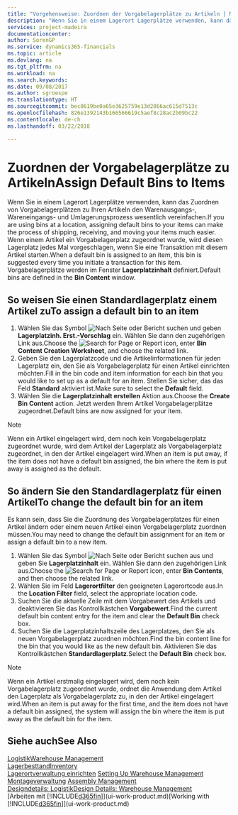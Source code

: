 ```yaml
---
title: "Vorgehensweise: Zuordnen der Vorgabelagerplätze zu Artikeln | Microsoft Docs"
description: "Wenn Sie in einem Lagerort Lagerplätze verwenden, kann das Zuordnen von Vorgabelagerplätzen zu Ihren Artikeln den Warenausgangs-, Wareneingangs- und Umlagerungsprozess wesentlich vereinfachen. Wenn einem Artikel ein Vorgabelagerplatz zugeordnet wurde, wird diesen Lagerplatz jedes Mal vorgeschlagen, wenn Sie eine Transaktion mit diesem Artikel starten."
services: project-madeira
documentationcenter: 
author: SorenGP
ms.service: dynamics365-financials
ms.topic: article
ms.devlang: na
ms.tgt_pltfrm: na
ms.workload: na
ms.search.keywords: 
ms.date: 09/08/2017
ms.author: sgroespe
ms.translationtype: HT
ms.sourcegitcommit: bec0619be0a65e3625759e13d2866ac615d7513c
ms.openlocfilehash: 826e1392143b166566619c5aef8c28ac2b09bc22
ms.contentlocale: de-ch
ms.lasthandoff: 03/22/2018

---
```

# <a name="assign-default-bins-to-items"></a><span data-ttu-id="e3441-104">Zuordnen der Vorgabelagerplätze zu Artikeln</span><span class="sxs-lookup"><span data-stu-id="e3441-104">Assign Default Bins to Items</span></span>
<span data-ttu-id="e3441-105">Wenn Sie in einem Lagerort Lagerplätze verwenden, kann das Zuordnen von Vorgabelagerplätzen zu Ihren Artikeln den Warenausgangs-, Wareneingangs- und Umlagerungsprozess wesentlich vereinfachen.</span><span class="sxs-lookup"><span data-stu-id="e3441-105">If you are using bins at a location, assigning default bins to your items can make the process of shipping, receiving, and moving your items much easier.</span></span> <span data-ttu-id="e3441-106">Wenn einem Artikel ein Vorgabelagerplatz zugeordnet wurde, wird diesen Lagerplatz jedes Mal vorgeschlagen, wenn Sie eine Transaktion mit diesem Artikel starten.</span><span class="sxs-lookup"><span data-stu-id="e3441-106">When a default bin is assigned to an item, this bin is suggested every time you initiate a transaction for this item.</span></span> <span data-ttu-id="e3441-107">Vorgabelagerplätze werden im Fenster **Lagerplatzinhalt** definiert.</span><span class="sxs-lookup"><span data-stu-id="e3441-107">Default bins are defined in the **Bin Content** window.</span></span>  

## <a name="to-assign-a-default-bin-to-an-item"></a><span data-ttu-id="e3441-108">So weisen Sie einen Standardlagerplatz einem Artikel zu</span><span class="sxs-lookup"><span data-stu-id="e3441-108">To assign a default bin to an item</span></span>
1.  <span data-ttu-id="e3441-109">Wählen Sie das Symbol ![Nach Seite oder Bericht suchen](media/ui-search/search_small.png "Nach Seite oder Bericht suchen") und geben **Lagerplatzinh. Erst.-Vorschlag** ein. Wählen Sie dann den zugehörigen Link aus.</span><span class="sxs-lookup"><span data-stu-id="e3441-109">Choose the ![Search for Page or Report](media/ui-search/search_small.png "Search for Page or Report icon") icon, enter **Bin Content Creation Worksheet**, and choose the related link.</span></span>  
2.  <span data-ttu-id="e3441-110">Geben Sie den Lagerplatzcode und die Artikelinformationen für jeden Lagerplatz ein, den Sie als Vorgabelagerplatz für einen Artikel einrichten möchten.</span><span class="sxs-lookup"><span data-stu-id="e3441-110">Fill in the bin code and item information for each bin that you would like to set up as a default for an item.</span></span> <span data-ttu-id="e3441-111">Stellen Sie sicher, das das Feld **Standard** aktiviert ist.</span><span class="sxs-lookup"><span data-stu-id="e3441-111">Make sure to select the **Default** field.</span></span>  
3.  <span data-ttu-id="e3441-112">Wählen Sie die **Lagerplatzinhalt erstellen** Aktion aus.</span><span class="sxs-lookup"><span data-stu-id="e3441-112">Choose the **Create Bin Content** action.</span></span> <span data-ttu-id="e3441-113">Jetzt werden Ihrem Artikel Vorgabelagerplätze zugeordnet.</span><span class="sxs-lookup"><span data-stu-id="e3441-113">Default bins are now assigned for your item.</span></span>  

> [!NOTE]  
>  <span data-ttu-id="e3441-114">Wenn ein Artikel eingelagert wird, dem noch kein Vorgabelagerplatz zugeordnet wurde, wird dem Artikel der Lagerplatz als Vorgabelagerplatz zugeordnet, in den der Artikel eingelagert wird.</span><span class="sxs-lookup"><span data-stu-id="e3441-114">When an item is put away, if the item does not have a default bin assigned, the bin where the item is put away is assigned as the default.</span></span>  

## <a name="to-change-the-default-bin-for-an-item"></a><span data-ttu-id="e3441-115">So ändern Sie den Standardlagerplatz für einen Artikel</span><span class="sxs-lookup"><span data-stu-id="e3441-115">To change the default bin for an item</span></span>  
<span data-ttu-id="e3441-116">Es kann sein, dass Sie die Zuordnung des Vorgabelagerplatzes für einen Artikel ändern oder einem neuen Artikel einen Vorgabelagerplatz zuordnen müssen.</span><span class="sxs-lookup"><span data-stu-id="e3441-116">You may need to change the default bin assignment for an item or assign a default bin to a new item.</span></span>    
1.  <span data-ttu-id="e3441-117">Wählen Sie das Symbol ![Nach Seite oder Bericht suchen](media/ui-search/search_small.png "Nach Seite oder Bericht suchen") aus und geben Sie **Lagerplatzinhalt** ein. Wählen Sie dann den zugehörigen Link aus.</span><span class="sxs-lookup"><span data-stu-id="e3441-117">Choose the ![Search for Page or Report](media/ui-search/search_small.png "Search for Page or Report icon") icon, enter **Bin Contents**, and then choose the related link.</span></span>  
2.  <span data-ttu-id="e3441-118">Wählen Sie im Feld **Lagerortfilter** den geeigneten Lagerortcode aus.</span><span class="sxs-lookup"><span data-stu-id="e3441-118">In the **Location Filter** field, select the appropriate location code.</span></span>  
3.  <span data-ttu-id="e3441-119">Suchen Sie die aktuelle Zeile mit dem Vorgabewert des Artikels und deaktivieren Sie das Kontrollkästchen **Vorgabewert**.</span><span class="sxs-lookup"><span data-stu-id="e3441-119">Find the current default bin content entry for the item and clear the **Default Bin** check box.</span></span>  
4.  <span data-ttu-id="e3441-120">Suchen Sie die Lagerplatzinhaltszeile des Lagerplatzes, den Sie als neuen Vorgabelagerplatz zuordnen möchten.</span><span class="sxs-lookup"><span data-stu-id="e3441-120">Find the bin content line for the bin that you would like as the new default bin.</span></span> <span data-ttu-id="e3441-121">Aktivieren Sie das Kontrollkästchen **Standardlagerplatz**.</span><span class="sxs-lookup"><span data-stu-id="e3441-121">Select the **Default Bin** check box.</span></span>  

> [!NOTE]  
>  <span data-ttu-id="e3441-122">Wenn ein Artikel erstmalig eingelagert wird, dem noch kein Vorgabelagerplatz zugeordnet wurde, ordnet die Anwendung dem Artikel den Lagerplatz als Vorgabelagerplatz zu, in den der Artikel eingelagert wird.</span><span class="sxs-lookup"><span data-stu-id="e3441-122">When an item is put away for the first time, and the item does not have a default bin assigned, the system will assign the bin where the item is put away as the default bin for the item.</span></span>  

## <a name="see-also"></a><span data-ttu-id="e3441-123">Siehe auch</span><span class="sxs-lookup"><span data-stu-id="e3441-123">See Also</span></span>  
[<span data-ttu-id="e3441-124">Logistik</span><span class="sxs-lookup"><span data-stu-id="e3441-124">Warehouse Management</span></span>](warehouse-manage-warehouse.md)  
[<span data-ttu-id="e3441-125">Lagerbesttand</span><span class="sxs-lookup"><span data-stu-id="e3441-125">Inventory</span></span>](inventory-manage-inventory.md)  
<span data-ttu-id="e3441-126">[Lagerortverwaltung einrichten](warehouse-setup-warehouse.md)   </span><span class="sxs-lookup"><span data-stu-id="e3441-126">[Setting Up Warehouse Management](warehouse-setup-warehouse.md)   </span></span>  
<span data-ttu-id="e3441-127">[Montageverwaltung](assembly-assemble-items.md)  </span><span class="sxs-lookup"><span data-stu-id="e3441-127">[Assembly Management](assembly-assemble-items.md)  </span></span>  
[<span data-ttu-id="e3441-128">Designdetails: Logistik</span><span class="sxs-lookup"><span data-stu-id="e3441-128">Design Details: Warehouse Management</span></span>](design-details-warehouse-management.md)  
<span data-ttu-id="e3441-129">[Arbeiten mit [!INCLUDE[d365fin](includes/d365fin_md.md)]](ui-work-product.md)</span><span class="sxs-lookup"><span data-stu-id="e3441-129">[Working with [!INCLUDE[d365fin](includes/d365fin_md.md)]](ui-work-product.md)</span></span>

